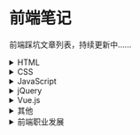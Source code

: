 # 前端笔记
前端踩坑文章列表，持续更新中......


<details><summary>HTML</summary><p>

- [聊聊HTML5中的Web Notification桌面通知](https://github.com/Daotin/fe-notes/issues/3)

</p></details>

<details><summary>CSS</summary><p>

- [css实现左右两个div等高](https://github.com/Daotin/fe-notes/issues/1)
- [css样式优先级计算规则](https://github.com/Daotin/fe-notes/issues/2)
- [calc在css，less，scss用法](https://github.com/Daotin/fe-notes/issues/63)
- [css 文字背景渐变色](https://github.com/Daotin/fe-notes/issues/64)
- [创建一个边角阴影的box（酷）](https://github.com/Daotin/fe-notes/issues/80)
- [如何设置input输入框的宽度随文字的输入长度而改变？](https://github.com/Daotin/fe-notes/issues/81)
- [css画平行四边形](https://github.com/Daotin/fe-notes/issues/88)
- [如何用css画一个文件上传图案？](https://github.com/Daotin/fe-notes/issues/97)
- [自定义浏览器滚动条样式（兼容chrome和firefox）](https://github.com/Daotin/fe-notes/issues/104)
- [那些鲜为人知的CSS属性](https://github.com/Daotin/fe-notes/issues/105)
- [pre,code 标签换行](https://github.com/Daotin/fe-notes/issues/108)
- [你可能不知道的css-doodle](https://github.com/Daotin/fe-notes/issues/128)
- [div盒子水平垂直居中方法](https://github.com/Daotin/fe-notes/issues/130)
- [【转】如何隐藏滚动条？](https://github.com/Daotin/fe-notes/issues/131)

</p></details>

<details><summary>JavaScript</summary><p>

- [前端路由的实现原理](https://github.com/Daotin/fe-notes/issues/4)
- [3分钟搞定图片懒加载](https://github.com/Daotin/fe-notes/issues/46)
- [详细梳理ajax跨域4种解决方案](https://github.com/Daotin/fe-notes/issues/55)
- [图片瀑布流，so easy!](https://github.com/Daotin/fe-notes/issues/56)
- [各种JavaScript排序算法](https://github.com/Daotin/fe-notes/issues/60)
- [移动端滚动问题](https://github.com/Daotin/fe-notes/issues/61)
- [js将带时区的时间转化为正常格式](https://github.com/Daotin/fe-notes/issues/62)
- [canvas入门，就是这个feel！](https://github.com/Daotin/fe-notes/issues/65)
- [天了噜，为什么外链css要放在头部，js要放在尾部？](https://github.com/Daotin/fe-notes/issues/66)
- [神马？使用JS直接上传并预览粘贴板的图片？](https://github.com/Daotin/fe-notes/issues/70)
- [input输入框change和blur事件区别](https://github.com/Daotin/fe-notes/issues/72)
- [防止 window.open 被拦截](https://github.com/Daotin/fe-notes/issues/73)
- [发现fixed定位的基准不是整个视口区域](https://github.com/Daotin/fe-notes/issues/78)
- [map遍历数组的item不能直接赋值！](https://github.com/Daotin/fe-notes/issues/83)
- [利用ts-check对JavaScript进行静态类型检测](https://github.com/Daotin/fe-notes/issues/84)
- [JS复制内容到剪贴板（转）](https://github.com/Daotin/fe-notes/issues/89)
- [微信公众号开发（Demo）](https://github.com/Daotin/fe-notes/issues/86)
- [Hybird混合开发](https://github.com/Daotin/fe-notes/issues/87)
- [JS移动光标到可编辑区域末尾](https://github.com/Daotin/fe-notes/issues/93)
- [聊天窗口内容自动滚动到底部](https://github.com/Daotin/fe-notes/issues/94)
- [将包含时间戳的对象数组按天排序](https://github.com/Daotin/fe-notes/issues/98)
- [四两拨千斤，一招搞定数字格式化问题](https://github.com/Daotin/fe-notes/issues/99)
- [ES6、ES7、ES8、ES9、ES10新特性（转）](https://github.com/Daotin/fe-notes/issues/100)
- [前端防抖与节流](https://github.com/Daotin/fe-notes/issues/103)
- [IOS系统input输入框为readonly时，隐藏键盘上的上下箭头](https://github.com/Daotin/fe-notes/issues/120)
- [js 数组对象深拷贝](https://github.com/Daotin/fe-notes/issues/122)
- [js对象数组去重](https://github.com/Daotin/fe-notes/issues/125)
- [弹指间，网页灰飞烟灭——Google灭霸彩蛋实现](https://github.com/Daotin/fe-notes/issues/126)
- [js变量提升与函数提升的详细过程](https://github.com/Daotin/fe-notes/issues/129)
- [子元素scroll父元素容器不跟随滚动](https://github.com/Daotin/fe-notes/issues/134)
- [js字符串_数组常用方法](https://github.com/Daotin/fe-notes/issues/138)
- [正则表达式如何替换字符串中的最后一个匹配项？](https://github.com/Daotin/fe-notes/issues/166)
- [scrollIntoView() 让元素进入可视区域](https://github.com/Daotin/fe-notes/issues/167)
- [前端文件如何上传](https://github.com/Daotin/fe-notes/issues/168)
- [compositionstart和compositionend事件 ](https://github.com/Daotin/fe-notes/issues/170)
- [文字背景对比度contrast ratio的计算公式](https://github.com/Daotin/fe-notes/issues/173)
- [input输入框内容规范正则](https://github.com/Daotin/fe-notes/issues/174)

</p></details>

<details><summary>jQuery</summary><p>

- [jquery中attr和prop区别](https://github.com/Daotin/fe-notes/issues/7)
- [jQuery中的done() fail() then() $when()到底是什么](https://github.com/Daotin/fe-notes/issues/124)
- [jQuery ui中sortable draggable droppable的使用](https://github.com/Daotin/fe-notes/issues/171)

</p></details>

<details><summary>Vue.js</summary><p>

- [vue的provide和inject特性](https://github.com/Daotin/fe-notes/issues/5)
- [vue获取后端数据放在created还是mounted方法里面？](https://github.com/Daotin/fe-notes/issues/6)
- [vue路由相关](https://github.com/Daotin/fe-notes/issues/69)
- [vue hover事件如何触发？](https://github.com/Daotin/fe-notes/issues/74)
- [vue中子组件直接修改父组件prop属性bug](https://github.com/Daotin/fe-notes/issues/75)
- [简单实现vue列表点击某个高亮显示](https://github.com/Daotin/fe-notes/issues/76)
- [vue中点击屏幕其他区域关闭自定义div弹出框](https://github.com/Daotin/fe-notes/issues/77)
- [vue改变数组排序，视图未更新？](https://github.com/Daotin/fe-notes/issues/79)
- [父传子的prop数据改变，但子组件未刷新？](https://github.com/Daotin/fe-notes/issues/82)
- [vue-router之keep-alive（转）](https://github.com/Daotin/fe-notes/issues/90)
- [vue插件开发（转）](https://github.com/Daotin/fe-notes/issues/91)
- [Vue.js命名风格指南](https://github.com/Daotin/fe-notes/issues/92)
- [父组件监听子组件加载完成事件](https://github.com/Daotin/fe-notes/issues/95)
- [vue-loader版本v14与v15配置问题](https://github.com/Daotin/fe-notes/issues/96)
- [使用vue-cli3+快速搭建简单的vue项目](https://github.com/Daotin/fe-notes/issues/102)
- [vue组件编写文档如何一份代码既显示UI样式，又显示文件源代码？](https://github.com/Daotin/fe-notes/issues/107)
- [vue如何获取跨层级组件实例？](https://github.com/Daotin/fe-notes/issues/109)
- [vue用template还是JSX？](https://github.com/Daotin/fe-notes/issues/110)
- [一个实现部分功能的简易版vuex](https://github.com/Daotin/fe-notes/issues/111)
- [Vue路由配置history模式](https://github.com/Daotin/fe-notes/issues/112)
- [Vue路由懒加载](https://github.com/Daotin/fe-notes/issues/113)
- [vue render函数](https://github.com/Daotin/fe-notes/issues/114)
- [vue路由传参和获取参数](https://github.com/Daotin/fe-notes/issues/119)
- [vue2.0做移动端开发用到的相关插件和经验总结](https://github.com/Daotin/fe-notes/issues/121)
- [vue 客户端渲染和服务端渲染](https://github.com/Daotin/fe-notes/issues/123)
- [Vue如何下载文件？](https://github.com/Daotin/fe-notes/issues/135)
- [简单总结Vue进入/离开过渡&动画](https://github.com/Daotin/fe-notes/issues/136)
- [如何使用 v-model 绑定一个 computed 属性？](https://github.com/Daotin/fe-notes/issues/172)

</p></details>



<details><summary>其他</summary><p>

- [主流跨平台框架对比](https://github.com/Daotin/fe-notes/issues/106)
- [一款超人气代码格式化工具prettier](https://github.com/Daotin/fe-notes/issues/127)
- [简易flux项目](https://github.com/Daotin/fe-notes/issues/132)
- [简易redux项目](https://github.com/Daotin/fe-notes/issues/133)
- [github常用搜索选项](https://github.com/Daotin/fe-notes/issues/137)
- [github hosts](https://github.com/Daotin/fe-notes/issues/140)
- [Windows 下解除文件占用的工具](https://github.com/Daotin/fe-notes/issues/141)
- [要不要重复造轮子？](https://github.com/Daotin/fe-notes/issues/142)
- [国内加速访问Github的办法，超级简单！（转）](https://github.com/Daotin/fe-notes/issues/144)
- [github提交代码contributions不显示小绿块](https://github.com/Daotin/fe-notes/issues/161)
- [github常用搜索](https://github.com/Daotin/fe-notes/issues/162)
- [Google搜索技巧](https://github.com/Daotin/fe-notes/issues/163)
- [node启动报错 error code ELIFECYCLE](https://github.com/Daotin/fe-notes/issues/165)

</p></details>



<details><summary>前端职业发展</summary><p>

- [我的前端成长之路（玉伯）](https://github.com/Daotin/fe-notes/issues/101)
- [高级工程师的标准](https://github.com/Daotin/fe-notes/issues/148)
- [前端的未来发展（winter）](https://github.com/Daotin/fe-notes/issues/164)
- [前端工程师的危机](https://github.com/Daotin/fe-notes/issues/169)

</p></details>


